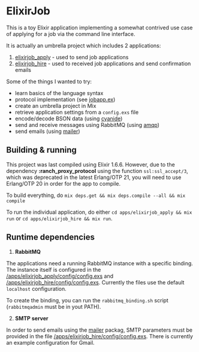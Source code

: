 # ElixirJob

This is a toy Elixir application implementing a somewhat contrived use case
of applying for a job via the command line interface.

It is actually an umbrella project which includes 2 applications:
1. [elixirjob_apply](/apps/elixirjob_apply) - used to send job applications
2. [elixirjob_hire](/apps/elixirjob_hire) - used to received job applications and send confirmation emails

Some of the things I wanted to try:
* learn basics of the language syntax
* protocol implementation (see [jobapp.ex](/apps/elixirjob_common/lib/jobapp.ex))
* create an umbrella project in Mix
* retrieve application settings from a `config.exs` file
* encode/decode BSON data (using [cyanide](https://hex.pm/packages/cyanide))
* send and receive messages using RabbitMQ (using [amqp](https://hex.pm/packages/amqp))
* send emails (using [mailer](https://hex.pm/packages/mailer))



## Building & running

This project was last compiled using Elixir 1.6.6. However, due to the dependency **:ranch_proxy_protocol**
using the function `ssl:ssl_accept/3`, which was deprecated in the latest Erlang/OTP 21, you will need
to use Erlang/OTP 20 in order for the app to compile.

To build everything, do `mix deps.get && mix deps.compile --all && mix compile`

To run the individual application, do either `cd apps/elixirjob_apply && mix run` or `cd apps/elixirjob_hire && mix run`.



## Runtime dependencies

1. **RabbitMQ**

The applications need a running RabbitMQ instance with a specific binding.
The instance itself is configured in the
[/apps/elixirjob_apply/config/config.exs](/apps/elixirjob_apply/config/config.exs)
and [/apps/elixirjob_hire/config/config.exs](/apps/elixirjob_hire/config/config.exs). Currently the files
use the default `localhost` configuration.

To create the binding, you can run the `rabbitmq_binding.sh` script (`rabbitmqadmin` must be in yout PATH).


2. **SMTP server**

In order to send emails using the [mailer](https://hex.pm/packages/mailer) packag,
SMTP parameters must be provided in the file [/apps/elixirjob_hire/config/config.exs](/apps/elixirjob_hire/config/config.exs).
There is currently an example configuration for Gmail.
